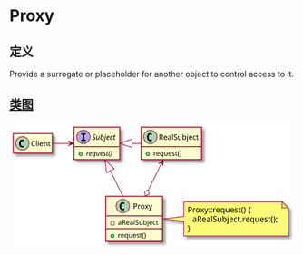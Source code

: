 # Proxy

## 定义
Provide a surrogate or placeholder for another object to control access to it.

## [类图](./Class.txt)
![](./Class.svg)
